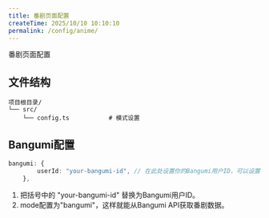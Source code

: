 ```yaml
---
title: 番剧页面配置
createTime: 2025/10/10 10:10:10
permalink: /config/anime/
---
```


番剧页面配置


## 文件结构

```
项目根目录/
└── src/
	└── config.ts           # 模式设置
```


## Bangumi配置

```typescript
bangumi: {
		userId: "your-bangumi-id", // 在此处设置你的Bangumi用户ID，可以设置为 "sai" 测试
	},
```

1. 把括号中的 "your-bangumi-id" 替换为Bangumi用户ID。
2. mode配置为"bangumi"，这样就能从Bangumi API获取番剧数据。